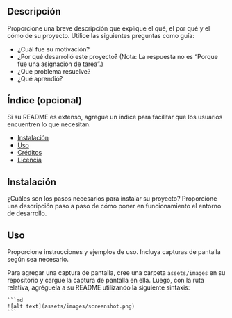 # <Your-Project-Title>

## Descripción

Proporcione una breve descripción que explique el qué, el por qué y el cómo de su proyecto. Utilice las siguientes preguntas como guía:

- ¿Cuál fue su motivación?
- ¿Por qué desarrolló este proyecto? (Nota: La respuesta no es “Porque fue una asignación de tarea”.)
- ¿Qué problema resuelve?
- ¿Qué aprendió?

## Índice (opcional)

Si su README es extenso, agregue un índice para facilitar que los usuarios encuentren lo que necesitan.

- [Instalación](#instalación)
- [Uso](#uso)
- [Créditos](#créditos)
- [Licencia](#licencia)

## Instalación

¿Cuáles son los pasos necesarios para instalar su proyecto? Proporcione una descripción paso a paso de cómo poner en funcionamiento el entorno de desarrollo.

## Uso

Proporcione instrucciones y ejemplos de uso. Incluya capturas de pantalla según sea necesario.

Para agregar una captura de pantalla, cree una carpeta `assets/images` en su repositorio y cargue la captura de pantalla en ella. Luego, con la ruta relativa, agréguela a su README utilizando la siguiente sintaxis:

    ```md
    ![alt text](assets/images/screenshot.png)
    ```
